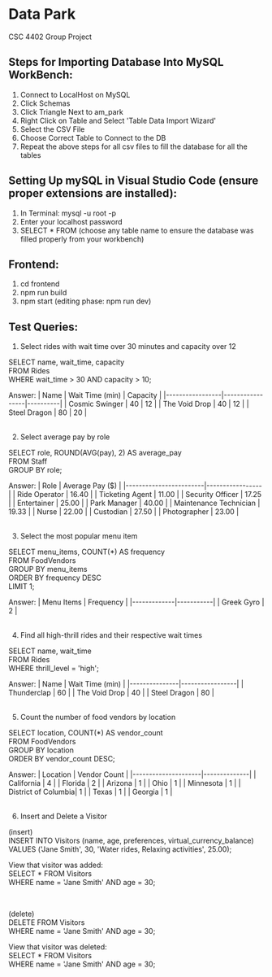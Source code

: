 # Data Park
CSC 4402 Group Project

## Steps for Importing Database Into MySQL WorkBench:
1. Connect to LocalHost on MySQL
2. Click Schemas 
3. Click Triangle Next to am_park
4. Right Click on Table and Select 'Table Data Import Wizard'
5. Select the CSV File 
6. Choose Correct Table to Connect to the DB 
7. Repeat the above steps for all csv files to fill the database for all the tables

## Setting Up mySQL in Visual Studio Code (ensure proper extensions are installed):
1. In Terminal: mysql -u root -p
2. Enter your localhost password
3. SELECT * FROM (choose any table name to ensure the database was filled properly from your workbench)

## Frontend:
1. cd frontend
2. npm run build
3. npm start (editing phase: npm run dev)

## Test Queries:
1. Select rides with wait time over 30 minutes and capacity over 12<br>

SELECT name, wait_time, capacity<br>
FROM Rides<br>
WHERE wait_time > 30 AND capacity > 10;<br>

Answer:
| Name            | Wait Time (min) | Capacity |
|-----------------|-----------------|----------|
| Cosmic Swinger  | 40              | 12       |
| The Void Drop   | 40              | 12       |
| Steel Dragon    | 80              | 20       |
<br>
<br>


2. Select average pay by role<br>

SELECT role, ROUND(AVG(pay), 2) AS average_pay<br>
FROM Staff<br>
GROUP BY role;<br>

Answer:
| Role                   | Average Pay ($) |
|------------------------|-----------------|
| Ride Operator          | 16.40           |
| Ticketing Agent        | 11.00           |
| Security Officer       | 17.25           |
| Entertainer            | 25.00           |
| Park Manager           | 40.00           |
| Maintenance Technician | 19.33           |
| Nurse                  | 22.00           |
| Custodian              | 27.50           |
| Photographer           | 23.00           |
<br>
<br>


3. Select the most popular menu item<br>

SELECT menu_items, COUNT(*) AS frequency<br>
FROM FoodVendors<br>
GROUP BY menu_items<br>
ORDER BY frequency DESC<br>
LIMIT 1;<br>

Answer:
| Menu Items  | Frequency |
|-------------|-----------|
| Greek Gyro  | 2         |
<br>
<br>

4. Find all high-thrill rides and their respective wait times<br>

SELECT name, wait_time<br>
FROM Rides<br>
WHERE thrill_level = 'high';

Answer:
| Name          | Wait Time (min) |
|---------------|-----------------|
| Thunderclap   | 60              |
| The Void Drop | 40              |
| Steel Dragon  | 80              |
<br>
<br>

5. Count the number of food vendors by location<br>

SELECT location, COUNT(*) AS vendor_count<br>
FROM FoodVendors<br>
GROUP BY location<br>
ORDER BY vendor_count DESC;<br>

Answer:
| Location            | Vendor Count |
|---------------------|--------------|
| California          | 4            |
| Florida             | 2            |
| Arizona             | 1            |
| Ohio                | 1            |
| Minnesota           | 1            |
| District of Columbia| 1            |
| Texas               | 1            |
| Georgia             | 1            |
<br>
<br>

6. Insert and Delete a Visitor<br>

(insert)<br>
INSERT INTO Visitors (name, age, preferences, virtual_currency_balance)<br>
VALUES ('Jane Smith', 30, 'Water rides, Relaxing activities', 25.00);

View that visitor was added:<br>
SELECT * FROM Visitors<br>
WHERE name = 'Jane Smith' AND age = 30;<br>

<br>

(delete)<br>
DELETE FROM Visitors<br>
WHERE name = 'Jane Smith' AND age = 30;

View that visitor was deleted: <br>
SELECT * FROM Visitors<br>
WHERE name = 'Jane Smith' AND age = 30;
